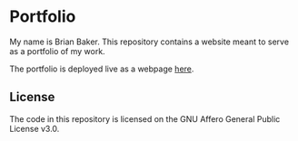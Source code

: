 # Portfolio
My name is Brian Baker. This repository contains a website meant to serve as a portfolio of my work. 

The portfolio is deployed live as a webpage [here](<!-- TODO: insert URL of deployed location -->).

## License
The code in this repository is licensed on the GNU Affero General Public License v3.0.
